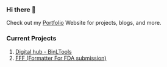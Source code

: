 ### Hi there 👋

Check out my [Portfolio](https://www.binLtools.com/about_me) Website for projects, blogs, and more.

### Current Projects
1. [Digital hub - BinLTools](https://www.binLtools.com)
2. [FFF (Formatter For FDA submission)](https://www.binltools.com/article/documentation/fff)
